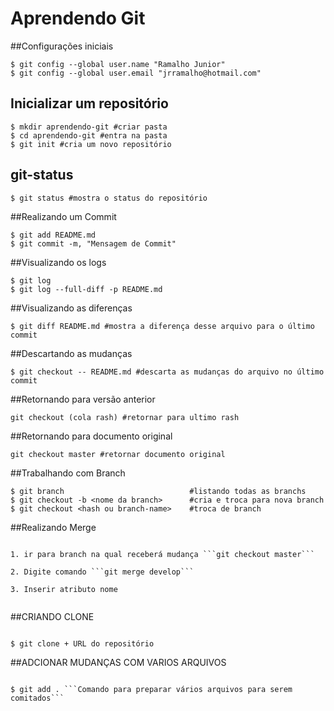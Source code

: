 # Aprendendo Git

##Configurações iniciais

```shell
$ git config --global user.name "Ramalho Junior"
$ git config --global user.email "jrramalho@hotmail.com"
```

## Inicializar um repositório

```shell
$ mkdir aprendendo-git #criar pasta
$ cd aprendendo-git #entra na pasta
$ git init #cria um novo repositório
```
## git-status

```shell
$ git status #mostra o status do repositório
```

##Realizando um Commit

```shell
$ git add README.md
$ git commit -m, "Mensagem de Commit"
```

##Visualizando os logs

```shell
$ git log
$ git log --full-diff -p README.md
```

##Visualizando as diferenças

```shell
$ git diff README.md #mostra a diferença desse arquivo para o último commit
```

##Descartando as mudanças

```shell
$ git checkout -- README.md #descarta as mudanças do arquivo no último commit
```

##Retornando para versão anterior

```shell
git checkout (cola rash) #retornar para ultimo rash
```

##Retornando para documento original

```shell
git checkout master #retornar documento original
```

##Trabalhando com Branch


```shell
$ git branch							#listando todas as branchs
$ git checkout -b <nome da branch>		#cria e troca para nova branch
$ git checkout <hash ou branch-name> 	#troca de branch
```

##Realizando Merge

```shell

1. ir para branch na qual receberá mudança ```git checkout master```

2. Digite comando ```git merge develop```

3. Inserir atributo nome


```

##CRIANDO CLONE

```

$ git clone + URL do repositório

```

##ADCIONAR MUDANÇAS COM VARIOS ARQUIVOS

```

$ git add . ```Comando para preparar vários arquivos para serem comitados```

```

